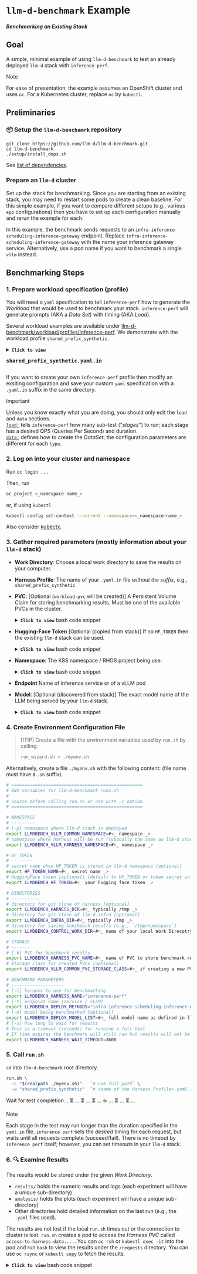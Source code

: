 # `llm-d-benchmark` Example

***Benchmarking an Existing Stack***


## Goal

A simple, minimal example of using `llm-d-benchmark` to test an already deployed `llm-d` stack with `inference-perf`.  

> [!NOTE] 
> For ease of presentation, the example assumes an OpenShift cluster and uses `oc`. For a Kubernetes cluster, replace `oc` by `kubectl`.


## Preliminaries


### 📦 Setup the `llm-d-benchamrk` repository

```
git clone https://github.com/llm-d/llm-d-benchmark.git
cd llm-d-benchmark
./setup/install_deps.sh
```

See [list of dependencies](https://github.com/llm-d/llm-d-benchmark/blob/main/README.md#dependencies).


### Prepare an `llm-d` cluster

Set up the stack for benchmarking. Since you are starting from an existing stack, you may need to restart some pods to create a clean baseline. For this simple example, if you want to compare different setups (e.g., various `epp` configurations) then you have to set up each configuration manually and rerun the example for each. 

In this example, the benchmark sends requests to an `infra-inference-scheduling-inference-gateway` endpoint. Replace `infra-inference-scheduling-inference-gateway` with the name your inference gateway service. Alternatively, use a pod name if you want to benchmark a single `vllm` instead.


## Benchmarking Steps


### 1. Prepare workload specification (profile)

You will need a `yaml` specification to tell `inference-perf` how to generate the _Workload_ that would be used to benchmark your stack. `inference-perf` will generate prompts (AKA a _Data Set_) with timing (AKA _Load_).

Several workload examples are available under [llm-d-benchmark/workload/profiles/inference-perf](https://github.com/llm-d/llm-d-benchmark/tree/main/workload/profiles/inference-perf). We demonstrate with the workload profile `shared_prefix_synthetic`.

<details>
<summary><b><code>Click to view</code></b> <pre><b>shared_prefix_synthetic.yaml.in</b></pre></summary>

```yaml
load:
  type: constant
  stages:
  - rate: 2
    duration: 50
  - rate: 5
    duration: 50
  - rate: 8
    duration: 50
  - rate: 10
    duration: 50
  - rate: 12
    duration: 50
  - rate: 15
    duration: 50
  - rate: 20
    duration: 50
api:
  type: completion
  streaming: true
server:
  type: vllm
  model_name: REPLACE_ENV_LLMDBENCH_DEPLOY_CURRENT_MODEL
  base_url: REPLACE_ENV_LLMDBENCH_HARNESS_STACK_ENDPOINT_URL
  ignore_eos: true
tokenizer:
  pretrained_model_name_or_path: REPLACE_ENV_LLMDBENCH_DEPLOY_CURRENT_TOKENIZER
data:
  type: shared_prefix
  shared_prefix:
    num_groups: 32                # Number of distinct shared prefixes
    num_prompts_per_group: 32     # Number of unique questions per shared prefix
    system_prompt_len: 2048       # Length of the shared prefix (in tokens)
    question_len: 256             # Length of the unique question part (in tokens)
    output_len: 256               # Target length for the model's generated output (in tokens)
report:
  request_lifecycle:
    summary: true
    per_stage: true
    per_request: true
storage:
  local_storage:
    path: /workspace
```
</details>

If you want to create your own `inference-perf` profile then modify an exsiting configuration and save your custom `yaml` specification with a `.yaml.in` suffix in the same directory.

> [!IMPORTANT]
> Unless you know exactly what you are doing, you should only edit the `load` and `data` sections.<br>
> [`load:`](https://github.com/deanlorenz/inference-perf/blob/main/CONFIG.md#load-configuration) tells `inference-perf` how many sub-test ("_stages_") to run; each stage has a desired QPS (Queries Per Second) and duration. <br>
> [`data:`](https://github.com/deanlorenz/inference-perf/blob/main/CONFIG.md#data-generation) defines how to create the _DataSet_; the configuration parameters are different for each `type`.


### 2. Log on into your cluster and namespace
Run `oc login ...`

Then, run 
```bash
oc project <_namespace-name_>
```
or, if using `kubectl`
```bash
kubectl config set-context --current --namespace=<_namespace-name_>
```
Also consider [kubectx](https://github.com/ahmetb/kubectx).


### 3. Gather required parameters (mostly information about your `llm-d` stack)

* **Work Directory**: 
  Choose a local work directory to save the results on your computer. 

* **Harness Profile**: 
  The name of your `.yaml.in` file _without the suffix_, e.g., `shared_prefix_synthetic`

* **PVC**: [Optional (`workload-pvc` will be created)]
  A Persistent Volume Claim for storing benchmarking results. Must be one of the available PVCs in the cluster.

  <details>
  <summary><b><code>Click to view</code></b> bash code snippet</summary>

  ```bash
  oc get persistentvolumeclaims -o name
  ```
  </details>


* **Hugging-Face Token** [Optional (copied from stack)]
  If no `HF_TOKEN` then the existing `llm-d` stack can be used.
  <details>
  <summary><b><code>Click to view</code></b> bash code snippet</summary>

  ```bash
  oc get secrets llm-d-hf-token -o jsonpath='{.data.*}' | base64 -d
  ```
  </details>

* **Namespace**:
  The K8S namespace / RHOS project being use.
  <details>
  <summary><b><code>Click to view</code></b> bash code snippet</summary>
  
  ```bash
  oc config current-context | awk -F / '{print $1}'
  ```
  
  </details>

* **Endpoint**
  Name of inference service or of a vLLM pod

* **Model**: [Optional (discovered from stack)]
  The exact model name of the LLM being served by your `llm-d` stack. 

  <details>
  <summary><b><code>Click to view</code></b> bash code snippet</summary>

  ```bash
  # find the inference gateway endpoint
  endpoint=$(
    oc get route -o custom-columns='NAME:{.metadata.name},HOST:{.spec.host},PORT:{.spec.port.targetPort}' |
    awk '$1 ~ /inference-gateway/ {gsub(":default$", ":80", $2); print "http://" $2; exit}'
  )
  
  # get model name
  modelname="$(curl -s ${endpoint}/v1/models | jq -r '.data[].id')"
  echo ${modelname}
  ```
  </details>

### 4. Create Environment Configuration File
>  [!TIP]
> Create a file with the environment variables used by `run.sh` by calling:
> ```bash
> run_wizard.sh > ./myenv.sh
> ```

Alternatively, create a file `./myenv.sh` with the following content: (file name must have a `.sh` suffix).
```bash
# ==================================================
# ENV variables for llm-d-benchmark runs.sh
#
# Source before calling run.sh or use with -c option
# ==================================================

# NAMESPACE
# ---------
# [-p] namespace where llm-d stack is deployed
export LLMDBENCH_VLLM_COMMON_NAMESPACE=#<_ namespace _>
# namespace where harness will be run (typically the same as llm-d stack)
export LLMDBENCH_VLLM_HARNESS_NAMESPACE=#<_ namespace _>

# HF_TOKEN
# --------
# secret name when HF_TOKEN is stored in llm-d namespace [optional]
export HF_TOKEN_NAME=#<_ secret name _>
# HuggingFace token [optional] (default to HF_TOKEN or token secret in llm-d stack)
export LLMDBENCH_HF_TOKEN=#<_ your hugging face token _>

# DIRECTORIES
# -----------
# directory for git clone of harness [optional]
export LLMDBENCH_HARNESS_DIR=#<_ typically /tmp _>
# directory for git clone of llm-d-infra [optional]
export LLMDBENCH_INFRA_DIR=#<_ typically /tmp _>
# directory for saving benchmark results (e.g., `/tmp/namespace`)
export LLMDBENCH_CONTROL_WORK_DIR=#<_ name of your local Work Direcotry_ >

# STORAGE
# -------
# [-k] PVC for benchmark results
export LLMDBENCH_HARNESS_PVC_NAME=#<_ name of PVC to store benchmark results _>
# Storage class for created PVCs [optional]
export LLMDBENCH_VLLM_COMMON_PVC_STORAGE_CLASS=#<_ if creating a new PVC for results  _>

# BENCHMARK PARAMETERS
# --------------------
# [-l] harness to use for benchmarking
export LLMDBENCH_HARNESS_NAME="inference-perf"
# [-t] endpoint name (service / vLLM)
export LLMDBENCH_DEPLOY_METHODS="infra-inference-scheduling-inference-gateway"
# [-m] model being benchmarked [optional]
export LLMDBENCH_DEPLOY_MODEL_LIST=#<_ full model name as defined in llm-d stack _>
# [-s] how long to wait for results
# This is a timeout (seconds) for running a full test
# If time expires the benchmark will still run but results will not be collected to local computer.
export LLMDBENCH_HARNESS_WAIT_TIMEOUT=3600
```


### 5. Call `run.sh`

`cd` into `llm-d-benchmark` root directory.

```bash
run.sh \
  -c "$(realpath ./myenv.sh)"   `# use full path` \
  -w "shared_prefix_synthetic"  `# <name of the Harness Profile>.yaml.in` \
```

Wait for test completion... ⏳ ... ⏳ ... ⏳ ...
☕ ...
⏳ ... ⏳ ...

> [!NOTE]
> Each stage in the test may run longer than the duration specified in the `yaml.in` file. `inference perf` sets the _desired_ timing for each request, but waits until all requests complete (succeed/fail). There is no timeout by `inference perf` itself; however, you can set timeouts in your `llm-d` stack.


### 6. 🔍 Examine Results

The results would be stored under the given _Work Directory_.
* `results/` holds the numeric results and logs (each experiment will have a unique sub-directory)
* `analysis/` holds the plots (each experiment will have a unique sub-directory)
* Other directories hold detailed information on the last run (e.g., the `.yaml` files used).

The results are not lost if the local `run.sh` times out or the connection to cluster is lost.
`run.sh` creates a pod to access the _Harness PVC_ called `access-to-harness-data....`.
You can `oc rsh` or `kubectl exec -it` into the pod and run `bash` to view the results under the `/requests` directory.
You can use `oc rsync` or `kubectl copy` to fetch the results.

  <details>
  <summary><b><code>Click to view</code></b> bash code snippet</summary>

  Find access pod name, e.g.,   
  ```bash
  $ oc get pods -l app=llm-d-benchmark-harness -o name

  pod/access-to-harness-data-vllm-p2p-70b-chart-llama-3-70b-instruct-storage-claim
  ```
  
  List latest results (`kubectl` uses slightly different syntax)
  ```bash 
  oc rsh pod/access-to-harness-data-vllm-p2p-70b-chart-llama-3-70b-instruct-storage-claim ls -lrt /requests | tail -3

  drwxr-sr-x. 3 root       1001020000 13 Aug  5 18:17 inference-perf_1754416561_inference-gateway-70b-instruct
  drwxr-sr-x. 3 root       1001020000 13 Aug  5 18:39 inference-perf_1754417987_inference-gateway-70b-instruct
  drwxr-sr-x. 3 root       1001020000 13 Aug  5 19:02 inference-perf_1754419311_inference-gateway-70b-instruct
  ```
  
  Fetch the results (`kubectl` uses slightly different syntax)
  ```bash
  oc rsync access-to-harness-data-vllm-p2p-70b-chart-llama-3-70b-instruct-storage-claim:/requests/inference-perf_1754419311_inference-gateway-70b-instruct  /tmp --no-perms
  ```
  </details>
